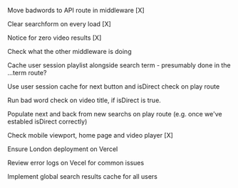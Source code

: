 Move badwords to API route in middleware [X]

Clear searchform on every load [X]

Notice for zero video results [X]

Check what the other middleware is doing

Cache user session playlist alongside search term - presumably done in the ...term route?

Use user session cache for next button and isDirect check on play route

Run bad word check on video title, if isDirect is true.

Populate next and back from new searchs on play route (e.g. once we've establed isDirect correctly)

Check mobile viewport, home page and video player [X]

Ensure London deployment on Vercel

Review error logs on Vecel for common issues

Implement global search results cache for all users
